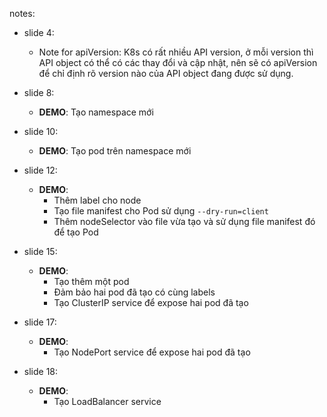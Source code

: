 notes:
- slide 4:
  - Note for apiVersion: K8s có rất nhiều API version, ở mỗi version thì API object có thể có các thay đổi và cập nhật, nên sẽ có apiVersion để chỉ định rõ version nào của API object đang được sử dụng.

- slide 8:
  - **DEMO**: Tạo namespace mới 

- slide 10:
  - **DEMO**: Tạo pod trên namespace mới 

- slide 12:
  - **DEMO**:
    - Thêm label cho node 
    - Tạo file manifest cho Pod sử dụng `--dry-run=client`
    - Thêm nodeSelector vào file vừa tạo và sử dụng file manifest đó để tạo Pod

- slide 15:
  - **DEMO**:
    - Tạo thêm một pod 
    - Đảm bảo hai pod đã tạo có cùng labels
    - Tạo ClusterIP service để expose hai pod đã tạo

- slide 17: 
  - **DEMO**:
    - Tạo NodePort service để expose hai pod đã tạo
- slide 18:
  - **DEMO**:
    - Tạo LoadBalancer service 